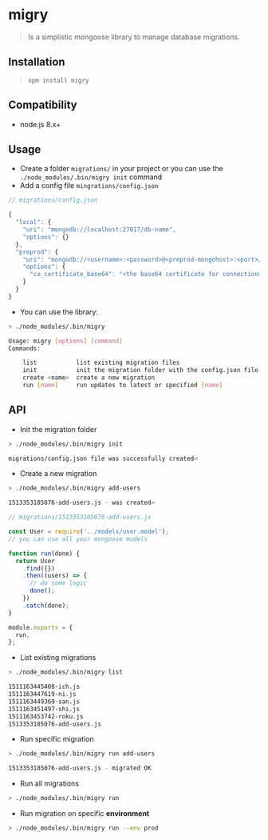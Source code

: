 # migry

> Is a simplistic mongoose library to manage database migrations.

## Installation

> `npm install migry`

## Compatibility

- node.js 8.x+

## Usage

- Create a folder `migrations/` in your project or you can use the `./node_modules/.bin/migry init` command
- Add a config file `mingrations/config.json`

```javascript
// migrations/config.json

{
  "local": {
    "uri": "mongodb://localhost:27017/db-name",
    "options": {}
  },
  "preprod": {
    "uri": "mongodb://<username>:<password>@<preprod-mongohost>:<port>/db-name",
    "options": {
      "ca_certificate_base64": "<the base64 certificate for connection>"
    }
  }
}
```

- You can use the library:

```bash
> ./node_modules/.bin/migry

Usage: migry [options] [command]
Commands:

    list           list existing migration files
    init           init the migration folder with the config.json file
    create <name>  create a new migration
    run [name]     run updates to latest or specified [name]
```

## API

- Init the migration folder

```bash
> ./node_modules/.bin/migry init

migrations/config.json file was successfully created⏎
```

- Create a new migration

```bash
> ./node_modules/.bin/migry add-users

1513353185076-add-users.js - was created⏎
```

```javascript
// migrations/1513353185076-add-users.js

const User = require('../models/user.model');
// you can use all your mongoose models

function run(done) {
  return User
    .find({})
    .then((users) => {
      // do some logic
      done();
    })
    .catch(done);
}

module.exports = {
  run,
};
```

- List existing migrations

```bash
> ./node_modules/.bin/migry list

1511163445408-ich.js
1511163447619-ni.js
1511163449369-san.js
1511163451497-shi.js
1511163453742-roku.js
1513353185076-add-users.js
```

- Run specific migration

```bash
> ./node_modules/.bin/migry run add-users

1513353185076-add-users.js - migrated OK
```

- Run all migrations

```bash
> ./node_modules/.bin/migry run
```

- Run migration on specific **environment**

```bash
> ./node_modules/.bin/migry run --env prod
```